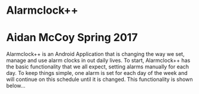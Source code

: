# Alarmclock++
# Aidan McCoy Spring 2017

Alarmclock++ is an Android Application that is changing the way we set, manage and use alarm clocks in out daily lives. To start, Alarmclock++ has the basic functionality that we all expect, setting alarms manually for each day. To keep things simple, one alarm is set for each day of the week and will continue on this schedule until it is changed. This functionality is shown below...



